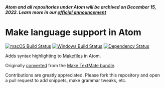 ##### Atom and all repositories under Atom will be archived on December 15, 2022. Learn more in our [official announcement](https://github.blog/2022-06-08-sunsetting-atom/)

# Make language support in Atom

[![macOS Build Status](https://travis-ci.org/atom/language-make.svg?branch=master)](https://travis-ci.org/atom/language-make)
[![Windows Build Status](https://ci.appveyor.com/api/projects/status/vq1aascey21wxjh7/branch/master?svg=true)](https://ci.appveyor.com/project/Atom/language-make/branch/master)
[![Dependency Status](https://david-dm.org/atom/language-make.svg)](https://david-dm.org/atom/language-make)

Adds syntax highlighting to [Makefiles](https://www.gnu.org/software/make/manual/make.html) in Atom.

Originally [converted](http://flight-manual.atom.io/hacking-atom/sections/converting-from-textmate) from the [Make TextMate bundle](https://github.com/textmate/make.tmbundle).

Contributions are greatly appreciated. Please fork this repository and open a pull request to add snippets, make grammar tweaks, etc.
